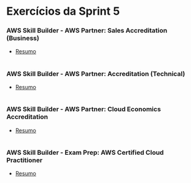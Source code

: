 #
# Exercícios da Sprint 5

### AWS Skill Builder - AWS Partner: Sales Accreditation (Business)

- [Resumo](https://github.com/catarwnalud/pbCompass/blob/master/sprint_5/exercicios/resumoBusiness.md) 

#

### AWS Skill Builder - AWS Partner: Accreditation (Technical)

- [Resumo](https://github.com/catarwnalud/pbCompass/blob/master/sprint_5/exercicios/resumoTechnical.md) 

#

### AWS Skill Builder - AWS Partner: Cloud Economics Accreditation 

- [Resumo](https://github.com/catarwnalud/pbCompass/blob/master/sprint_5/exercicios/resumoEconomics.md) 

#

### AWS Skill Builder - Exam Prep: AWS Certified Cloud Practitioner

- [Resumo](https://github.com/catarwnalud/pbCompass/blob/master/sprint_5/exercicios/resumoPractitioner.md) 

#

